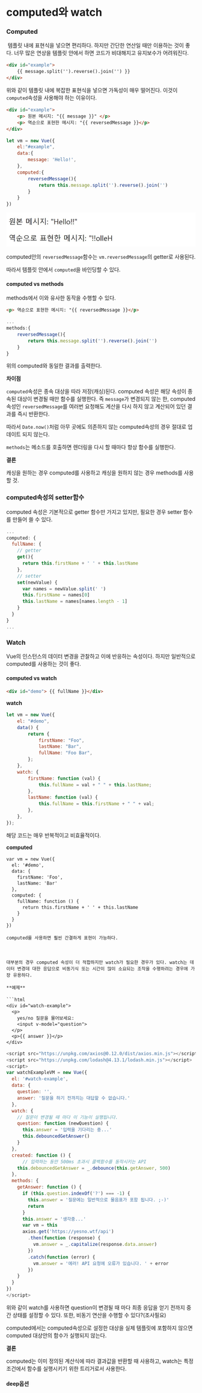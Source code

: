 # computed와 watch

> 

### Computed

​	템플릿 내에 표현식을 넣으면 편리하다. 하지만 간단한 연산일 때만 이용하는 것이 좋다. 너무 많은 연상을 템플릿 안에서 하면 코드가 비대해지고 유지보수가 어려워진다.

```html
<div id="example">
    {{ message.split('').reverse().join('') }}
</div>
```

위와 같이 템플릿 내에 복잡한 표현식을 넣으면 가독성이 매우 떨어진다. 이것이 `computed`속성을 사용해야 하는 이유이다.

```html
<div id="example">
    <p> 원본 메시지: "{{ message }}" </p>
    <p> 역순으로 표현한 메시지: "{{ reversedMessage }}</p>
</div>
```

```js
let vm = new Vue({
    el:"#example",
    data:{
        message: 'Hello!',
    },
    computed:{
        reversedMessage(){
            return this.message.split('').reverse().join('')
        }
    }
})
```

<img src="../../2.Pictures/computed.jpg">

computed안의 `reversedMessage`함수는 `vm.reversedMessage`의 getter로 사용된다.

따라서 템플릿 안에서 `computed`을 바인딩할 수 있다.

#### computed vs methods

methods에서 이와 유사한 동작을 수행할 수 있다.

```html
<p> 역순으로 표현한 메시지: "{{ reversedMessage }}</p>
```

```js
...
methods:{
    reversedMessage(){
        return this.message.split('').reverse().join('')
    }
}
```

위의 computed와 동일한 결과를 출력한다.

**차이점**

`computed`속성은 종속 대상을 따라 저장(캐싱)된다. computed 속성은 해당 속성이 종속된 대상이 변경될 때만 함수를 실행한다. 즉 `message`가 변경되지 않는 한, computed속성인 `reversedMessage`를 여러번 요청해도 계산을 다시 하지 않고 계산되어 있던 결과를 즉시 반환한다.

따라서 `Date.now()`처럼 아무 곳에도 의존하지 않는 computed속성의 경우 절대로 업데이트 되지 않는다.

`methods`는 메소드를 호출하면 렌더링을 다시 할 때마다 항상 함수를 실행한다.

**결론**

캐싱을 원하는 경우 computed를 사용하고 캐싱을 원하지 않는 경우 methods를 사용할 것.

### computed속성의 setter함수

computed 속성은 기본적으로 getter 함수만 가지고 있지만, 필요한 경우 setter 함수를 만들어 쓸 수 있다.

```js
...
computed: {
  fullName: {
    // getter
    get(){
      return this.firstName + ' ' + this.lastName
    },
    // setter
    set(newValue) {
      var names = newValue.split(' ')
      this.firstName = names[0]
      this.lastName = names[names.length - 1]
    }
  }
}
...
```

### Watch

Vue의 인스턴스의 데이터 변경을 관찰하고 이에 반응하는 속성이다. 하지만 일반적으로 computed를 사용하는 것이 좋다.

#### computed vs watch

```html
<div id="demo"> {{ fullName }}</div>
```

**watch**

```js
let vm = new Vue({
    el: "#demo",
    data() {
        return {
            firstName: "Foo",
            lastName: "Bar",
            fullName: "Foo Bar",
        };
    },
    watch: {
        firstName: function (val) {
            this.fullName = val + " " + this.lastName;
        },
        lastName: function (val) {
            this.fullName = this.firstName + " " + val;
        },
    },
});
```

해당 코드는 매우 반복적이고 비효율적이다.

**computed**

```
var vm = new Vue({
  el: '#demo',
  data: {
    firstName: 'Foo',
    lastName: 'Bar'
  },
  computed: {
    fullName: function () {
      return this.firstName + ' ' + this.lastName
    }
  }
})

computed를 사용하면 훨씬 간결하게 표현이 가능하다.



대부분의 경우 computed 속성이 더 적합하지만 watch가 필요한 경우가 있다. watch는 데이터 변경데 대한 응답으로 비동기식 또는 시간이 많이 소요되는 조작을 수행하려는 경우에 가장 유용하다.

**예제**

```html
<div id="watch-example">
  <p>
    yes/no 질문을 물어보세요:
    <input v-model="question">
  </p>
  <p>{{ answer }}</p>
</div>
```

```js
<script src="https://unpkg.com/axios@0.12.0/dist/axios.min.js"></script>
<script src="https://unpkg.com/lodash@4.13.1/lodash.min.js"></script>
<script>
var watchExampleVM = new Vue({
  el: '#watch-example',
  data: {
    question: '',
    answer: '질문을 하기 전까지는 대답할 수 없습니다.'
  },
  watch: {
    // 질문이 변경될 때 마다 이 기능이 실행됩니다.
    question: function (newQuestion) {
      this.answer = '입력을 기다리는 중...'
      this.debouncedGetAnswer()
    }
  },
  created: function () {
      // 입력하는 동안 500ms 초과시 콜백함수를 동작시키는 API
    this.debouncedGetAnswer = _.debounce(this.getAnswer, 500)
  },
  methods: {
    getAnswer: function () {
      if (this.question.indexOf('?') === -1) {
        this.answer = '질문에는 일반적으로 물음표가 포함 됩니다. ;-)'
        return
      }
      this.answer = '생각중...'
      var vm = this
      axios.get('https://yesno.wtf/api')
        .then(function (response) {
          vm.answer = _.capitalize(response.data.answer)
        })
        .catch(function (error) {
          vm.answer = '에러! API 요청에 오류가 있습니다. ' + error
        })
    }
  }
})
</script>
```

위와 같이 watch를 사용하면 question이 변경될 때 마다 최종 응답을 얻기 전까지 중간 상태를 설정할 수 있다. 또한, 비동기 연산을 수행할 수 있다?(조사필요)



computed에서는 computed속성으로 설정한 대상을 실제 템플릿에 포함하지 않으면 computed 대상안의 함수가 실행되지 않는다.

**결론**

computed는 이미 정의된 계산식에 따라 결과값을 반환할 때 사용하고, watch는 특정 조건에서 함수를 실행시키기 위한 트리거로서 사용한다.

#### deep옵션











